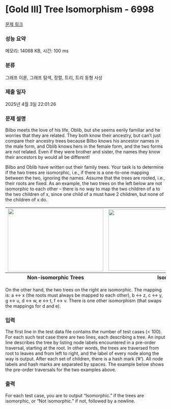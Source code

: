 # [Gold III] Tree Isomorphism - 6998 

[문제 링크](https://www.acmicpc.net/problem/6998) 

### 성능 요약

메모리: 14068 KB, 시간: 100 ms

### 분류

그래프 이론, 그래프 탐색, 정렬, 트리, 트리 동형 사상

### 제출 일자

2025년 4월 3일 22:01:26

### 문제 설명

<p>Bilbo meets the love of his life, Oblib, but she seems eerily familiar and he worries that they are related. They both know their ancestry, but can’t just compare their ancestry trees because Bilbo knows his ancestor names in the male form, and Oblib knows hers in the female form, and the two forms are not related. Even if they were brother and sister, the names they know their ancestors by would all be different!</p>

<p>Bilbo and Oblib have written out their family trees. Your task is to determine if the two trees are isomorphic, i.e., if there is a one-to-one mapping between the two, ignoring the names. Assume that the trees are rooted, i.e., their roots are fixed. As an example, the two trees on the left below are not isomorphic to each other – there is no way to map the two children of a to the two children of x, since one child of a must have 2 children, but none of the children of x do.</p>

<table class="table table-bordered td-center th-center" style="width: 100%;">
	<tbody>
		<tr>
			<td><img alt="" src="https://upload.acmicpc.net/39024024-64b4-4d89-9c6e-da1377aca70e/-/preview/" style="width: 300px; height: 197px;"></td>
			<td><img alt="" src="https://upload.acmicpc.net/0f970e9e-596c-4a30-8fde-4a55f73f6d51/-/preview/" style="width: 444px; height: 192px;"></td>
		</tr>
	</tbody>
	<tfoot>
		<tr>
			<th>Non-isomorphic Trees</th>
			<th>Isomorphic Trees</th>
		</tr>
	</tfoot>
</table>

<p>On the other hand, the two trees on the right are isomorphic. The mapping is: a ↔ x (the roots must always be mapped to each other), b ↔ z, c ↔ y, g ↔ u, d ↔ w, e ↔ t, f ↔ v. There is one other isomorphism (that swaps the mappings for d and e).</p>

### 입력 

 <p>The first line in the test data file contains the number of test cases (< 100). For each such test case there are two lines, each describing a tree. An input line describes the tree by listing node labels encountered in a pre-order traversal, starting at the root. In other words, the trees are traversed from root to leaves and from left to right, and the label of every node along the way is output. After each set of children, there is a hash mark (’#’). All node labels and hash marks are separated by spaces. The example below shows the pre-order traversals for the two examples above.</p>

### 출력 

 <p>For each test case, you are to output “Isomorphic.” if the trees are isomorphic, or “Not isomorphic.” if not, followed by a newline.</p>

